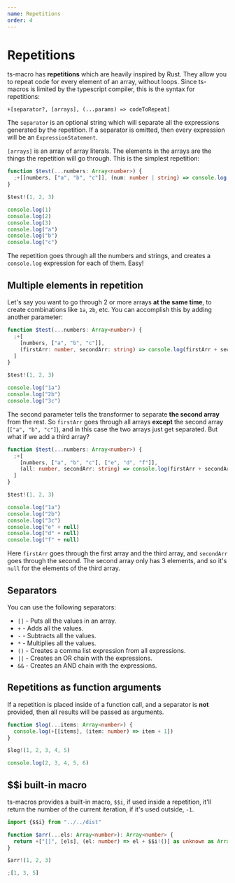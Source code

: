 ```yaml
---
name: Repetitions
order: 4
---
```


# Repetitions

ts-macro has **repetitions** which are heavily inspired by Rust. They allow you to repeat code for every element of an array, without loops. Since ts-macros is limited by the typescript compiler, this is the syntax for repetitions:

```
+[separator?, [arrays], (...params) => codeToRepeat]
```

The `separator` is an optional string which will separate all the expressions generated by the repetition. If a separator is omitted, then every expression will be an `ExpressionStatement`.

`[arrays]` is an array of array literals. The elements in the arrays are the things the repetition will go through. This is the simplest repetition:

```ts --Macro
function $test(...numbers: Array<number>) {
  ;+[[numbers, ["a", "b", "c"]], (num: number | string) => console.log(num)]
}

$test!(1, 2, 3)
```

```ts --Result
console.log(1)
console.log(2)
console.log(3)
console.log("a")
console.log("b")
console.log("c")
```

The repetition goes through all the numbers and strings, and creates a `console.log` expression for each of them. Easy!

## Multiple elements in repetition

Let's say you want to go through 2 or more arrays **at the same time**, to create combinations like `1a`, `2b`, etc. You can accomplish this by adding another parameter:

```ts --Macro
function $test(...numbers: Array<number>) {
  ;+[
    [numbers, ["a", "b", "c"]],
    (firstArr: number, secondArr: string) => console.log(firstArr + secondArr),
  ]
}

$test!(1, 2, 3)
```

```ts --Result
console.log("1a")
console.log("2b")
console.log("3c")
```

The second parameter tells the transformer to separate **the second array** from the rest. So `firstArr` goes through all arrays **except** the second array (`["a", "b", "c"]`), and in this case the two arrays just get separated. But what if we add a third array?

```ts --Macro
function $test(...numbers: Array<number>) {
  ;+[
    [numbers, ["a", "b", "c"], ["e", "d", "f"]],
    (all: number, secondArr: string) => console.log(firstArr + secondArr),
  ]
}

$test!(1, 2, 3)
```

```ts --Result
console.log("1a")
console.log("2b")
console.log("3c")
console.log("e" + null)
console.log("d" + null)
console.log("f" + null)
```

Here `firstArr` goes through the first array and the third array, and `secondArr` goes through the second. The second array only has 3 elements, and so it's `null` for the elements of the third array.

## Separators

You can use the following separators:

- `[]` - Puts all the values in an array.
- `+` - Adds all the values.
- `-` - Subtracts all the values.
- `*` - Multiplies all the values.
- `()` - Creates a comma list expression from all expressions.
- `||` - Creates an OR chain with the expressions.
- `&&` - Creates an AND chain with the expressions.

## Repetitions as function arguments

If a repetition is placed inside of a function call, and a separator is **not** provided, then all results will be passed as arguments.

```ts --Macro
function $log(...items: Array<number>) {
  console.log(+[[items], (item: number) => item + 1])
}
```

```ts --Call
$log!(1, 2, 3, 4, 5)
```

```ts --Result
console.log(2, 3, 4, 5, 6)
```

## $$i built-in macro

ts-macros provides a built-in macro, `$$i`, if used inside a repetition, it'll return the number of the current iteration, if it's used outside, `-1`.

```ts --Macro
import {$$i} from "../../dist"

function $arr(...els: Array<number>): Array<number> {
  return +["[]", [els], (el: number) => el + $$i!()] as unknown as Array<number>
}
```

```ts --Call
$arr!(1, 2, 3)
```

```ts --Result
;[1, 3, 5]
```
